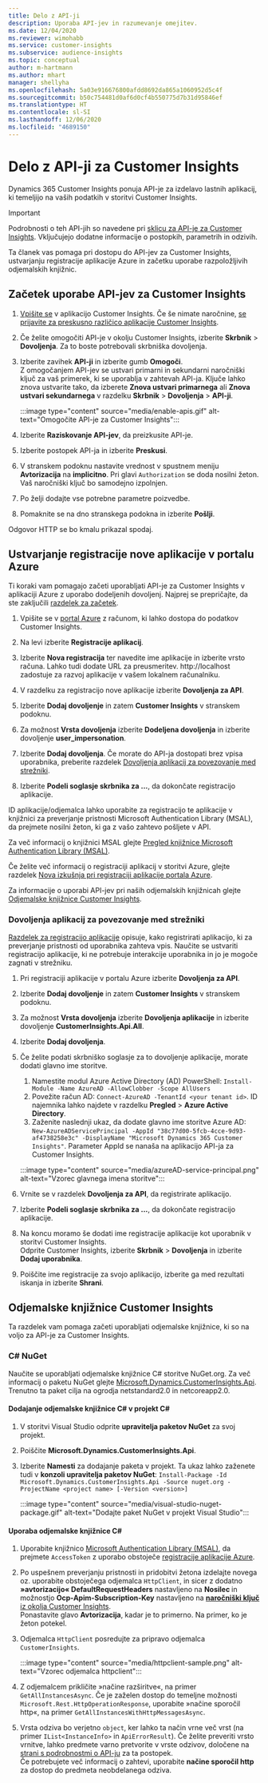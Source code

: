 ```yaml
---
title: Delo z API-ji
description: Uporaba API-jev in razumevanje omejitev.
ms.date: 12/04/2020
ms.reviewer: wimohabb
ms.service: customer-insights
ms.subservice: audience-insights
ms.topic: conceptual
author: m-hartmann
ms.author: mhart
manager: shellyha
ms.openlocfilehash: 5a03e916676800afdd8692da865a1060952d5c4f
ms.sourcegitcommit: b50c754481d0af6d0cf4b550775d7b31d95846ef
ms.translationtype: HT
ms.contentlocale: sl-SI
ms.lasthandoff: 12/06/2020
ms.locfileid: "4689150"
---
```

# <a name="work-with-customer-insights-apis"></a>Delo z API-ji za Customer Insights

Dynamics 365 Customer Insights ponuja API-je za izdelavo lastnih aplikacij, ki temeljijo na vaših podatkih v storitvi Customer Insights.

> [!IMPORTANT]
> Podrobnosti o teh API-jih so navedene pri [sklicu za API-je za Customer Insights](https://developer.ci.ai.dynamics.com/api-details#api=CustomerInsights). Vključujejo dodatne informacije o postopkih, parametrih in odzivih.

Ta članek vas pomaga pri dostopu do API-jev za Customer Insights, ustvarjanju registracije aplikacije Azure in začetku uporabe razpoložljivih odjemalskih knjižnic.

## <a name="get-started-trying-the-customer-insights-apis"></a>Začetek uporabe API-jev za Customer Insights

1. [Vpišite se](https://home.ci.ai.dynamics.com) v aplikacijo Customer Insights. Če še nimate naročnine, [se prijavite za preskusno različico aplikacije Customer Insights](https://aka.ms/tryci).

1. Če želite omogočiti API-je v okolju Customer Insights, izberite **Skrbnik** > **Dovoljenja**. Za to boste potrebovali skrbniška dovoljenja.

1. Izberite zavihek **API-ji** in izberite gumb **Omogoči**.    
   Z omogočanjem API-jev se ustvari primarni in sekundarni naročniški ključ za vaš primerek, ki se uporablja v zahtevah API-ja. Ključe lahko znova ustvarite tako, da izberete **Znova ustvari primarnega** ali **Znova ustvari sekundarnega** v razdelku **Skrbnik** > **Dovoljenja** > **API-ji**.

   :::image type="content" source="media/enable-apis.gif" alt-text="Omogočite API-je za Customer Insights":::

1. Izberite **Raziskovanje API-jev**, da preizkusite API-je.

1. Izberite postopek API-ja in izberite **Preskusi**.

1. V stranskem podoknu nastavite vrednost v spustnem meniju **Avtorizacija** na **implicitno**. Pri glavi `Authorization` se doda nosilni žeton. Vaš naročniški ključ bo samodejno izpolnjen.
  
1. Po želji dodajte vse potrebne parametre poizvedbe.

1. Pomaknite se na dno stranskega podokna in izberite **Pošlji**.

Odgovor HTTP se bo kmalu prikazal spodaj.

## <a name="create-a-new-app-registration-in-the-azure-portal"></a>Ustvarjanje registracije nove aplikacije v portalu Azure

Ti koraki vam pomagajo začeti uporabljati API-je za Customer Insights v aplikaciji Azure z uporabo dodeljenih dovoljenj. Najprej se prepričajte, da ste zaključili [razdelek za začetek](#get-started-trying-the-customer-insights-apis).

1. Vpišite se v [portal Azure](https://portal.azure.com) z računom, ki lahko dostopa do podatkov Customer Insights.

1. Na levi izberite **Registracije aplikacij**.

1. Izberite **Nova registracija** ter navedite ime aplikacije in izberite vrsto računa.
   Lahko tudi dodate URL za preusmeritev. http://localhost zadostuje za razvoj aplikacije v vašem lokalnem računalniku.

1. V razdelku za registracijo nove aplikacije izberite **Dovoljenja za API**.

1. Izberite **Dodaj dovoljenje** in zatem **Customer Insights** v stranskem podoknu.

1. Za možnost **Vrsta dovoljenja** izberite **Dodeljena dovoljenja** in izberite dovoljenje **user_impersonation**.

1. Izberite **Dodaj dovoljenja**. Če morate do API-ja dostopati brez vpisa uporabnika, preberite razdelek [Dovoljenja aplikacij za povezovanje med strežniki](#server-to-server-application-permissions).

1. Izberite **Podeli soglasje skrbnika za ...**, da dokončate registracijo aplikacije.

ID aplikacije/odjemalca lahko uporabite za registracijo te aplikacije v knjižnici za preverjanje pristnosti Microsoft Authentication Library (MSAL), da prejmete nosilni žeton, ki ga z vašo zahtevo pošljete v API.

Za več informacij o knjižnici MSAL glejte [Pregled knjižnice Microsoft Authentication Library (MSAL)](https://docs.microsoft.com/azure/active-directory/develop/msal-overview).

Če želite več informacij o registraciji aplikacij v storitvi Azure, glejte razdelek [Nova izkušnja pri registraciji aplikacije portala Azure](https://docs.microsoft.com/azure/active-directory/develop/app-registration-portal-training-guide).

Za informacije o uporabi API-jev pri naših odjemalskih knjižnicah glejte [Odjemalske knjižnice Customer Insights](#customer-insights-client-libraries).

### <a name="server-to-server-application-permissions"></a>Dovoljenja aplikacij za povezovanje med strežniki

[Razdelek za registracijo aplikacije](#create-a-new-app-registration-in-the-azure-portal) opisuje, kako registrirati aplikacijo, ki za preverjanje pristnosti od uporabnika zahteva vpis. Naučite se ustvariti registracijo aplikacije, ki ne potrebuje interakcije uporabnika in jo je mogoče zagnati v strežniku.

1. Pri registraciji aplikacije v portalu Azure izberite **Dovoljenja za API**.

1. Izberite **Dodaj dovoljenje** in zatem **Customer Insights** v stranskem podoknu.

1. Za možnost **Vrsta dovoljenja** izberite **Dovoljenja aplikacije** in izberite dovoljenje **CustomerInsights.Api.All**.

1. Izberite **Dodaj dovoljenja**.

1. Če želite podati skrbniško soglasje za to dovoljenje aplikacije, morate dodati glavno ime storitve.

   1. Namestite modul Azure Active Directory (AD) PowerShell: `Install-Module -Name AzureAD -AllowClobber -Scope AllUsers`
   1. Povežite račun AD: `Connect-AzureAD -TenantId <your tenant id>`. ID najemnika lahko najdete v razdelku **Pregled** > **Azure Active Directory**.
   1. Zaženite naslednji ukaz, da dodate glavno ime storitve Azure AD: `New-AzureADServicePrincipal -AppId "38c77d00-5fcb-4cce-9d93-af4738258e3c" -DisplayName "Microsoft Dynamics 365 Customer Insights"`. Parameter AppId se nanaša na aplikacijo API-ja za Customer Insights.

   :::image type="content" source="media/azureAD-service-principal.png" alt-text="Vzorec glavnega imena storitve":::

1. Vrnite se v razdelek **Dovoljenja za API**, da registrirate aplikacijo.

1. Izberite **Podeli soglasje skrbnika za ...**, da dokončate registracijo aplikacije.

1. Na koncu moramo še dodati ime registracije aplikacije kot uporabnik v storitvi Customer Insights.    
   Odprite Customer Insights, izberite **Skrbnik** > **Dovoljenja** in izberite **Dodaj uporabnika**.

1. Poiščite ime registracije za svojo aplikacijo, izberite ga med rezultati iskanja in izberite **Shrani**.

## <a name="customer-insights-client-libraries"></a>Odjemalske knjižnice Customer Insights

Ta razdelek vam pomaga začeti uporabljati odjemalske knjižnice, ki so na voljo za API-je za Customer Insights.

### <a name="c-nuget"></a>C# NuGet

Naučite se uporabljati odjemalske knjižnice C# storitve NuGet.org. Za več informacij o paketu NuGet glejte [Microsoft.Dynamics.CustomerInsights.Api](https://www.nuget.org/packages/Microsoft.Dynamics.CustomerInsights.Api/). Trenutno ta paket cilja na ogrodja netstandard2.0 in netcoreapp2.0.

#### <a name="add-the-c-client-library-to-a-c-project"></a>Dodajanje odjemalske knjižnice C# v projekt C#

1. V storitvi Visual Studio odprite **upravitelja paketov NuGet** za svoj projekt.

1. Poiščite **Microsoft.Dynamics.CustomerInsights.Api**.

1. Izberite **Namesti** za dodajanje paketa v projekt.
   Ta ukaz lahko zaženete tudi v **konzoli upravitelja paketov NuGet**: `Install-Package -Id Microsoft.Dynamics.CustomerInsights.Api -Source nuget.org -ProjectName <project name> [-Version <version>]`

   :::image type="content" source="media/visual-studio-nuget-package.gif" alt-text="Dodajte paket NuGet v projekt Visual Studio":::

#### <a name="use-the-c-client-library"></a>Uporaba odjemalske knjižnice C#

1. Uporabite knjižnico [Microsoft Authentication Library (MSAL)](https://docs.microsoft.com/azure/active-directory/develop/msal-overview), da prejmete `AccessToken` z uporabo obstoječe [registracije aplikacije Azure](#create-a-new-app-registration-in-the-azure-portal).

1. Po uspešnem preverjanju pristnosti in pridobitvi žetona izdelajte novega oz. uporabite obstoječega odjemalca `HttpClient`, in sicer z dodatno **»avtorizacijo« DefaultRequestHeaders** nastavljeno na **Nosilec <access token>** in možnostjo **Ocp-Apim-Subscription-Key** nastavljeno na [**naročniški ključ** iz okolja Customer Insights](#get-started-trying-the-customer-insights-apis).    
   Ponastavite glavo **Avtorizacija**, kadar je to primerno. Na primer, ko je žeton potekel.

1. Odjemalca `HttpClient` posredujte za pripravo odjemalca `CustomerInsights`.

   :::image type="content" source="media/httpclient-sample.png" alt-text="Vzorec odjemalca httpclient":::

1. Z odjemalcem prikličite »načine razširitve«, na primer `GetAllInstancesAsync`. Če je zaželen dostop do temeljne možnosti `Microsoft.Rest.HttpOperationResponse`, uporabite »načine sporočil http«, na primer `GetAllInstancesWithHttpMessagesAsync`.

1. Vrsta odziva bo verjetno `object`, ker lahko ta način vrne več vrst (na primer `IList<InstanceInfo>` in `ApiErrorResult`). Če želite preveriti vrsto vrnitve, lahko predmete varno pretvorite v vrste odzivov, določene na [strani s podrobnostmi o API-ju](https://developer.ci.ai.dynamics.com/api-details#api=CustomerInsights) za ta postopek.    
   Če potrebujete več informacij o zahtevi, uporabite **načine sporočil http** za dostop do predmeta neobdelanega odziva.
